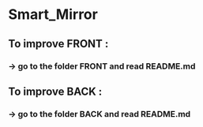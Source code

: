 # Smart_Mirror

## To improve FRONT :
### -> go to the folder FRONT and read README.md

## To improve BACK :
### -> go to the folder BACK and read README.md
